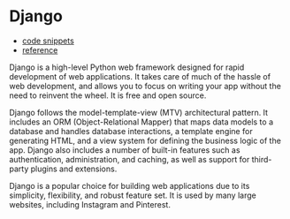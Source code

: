 # Django

- [code snippets](https://github.com/JakeAndTheRobot/python-tools/blob/main/django/cheat-sheet.py)
- [reference](https://github.com/JakeAndTheRobot/python-tools/blob/main/django/reference.md)

Django is a high-level Python web framework designed for rapid development of web applications. It takes care of much of the hassle of web development, and allows you to focus on writing your app without the need to reinvent the wheel. It is free and open source.

Django follows the model-template-view (MTV) architectural pattern. It includes an ORM (Object-Relational Mapper) that maps data models to a database and handles database interactions, a template engine for generating HTML, and a view system for defining the business logic of the app. Django also includes a number of built-in features such as authentication, administration, and caching, as well as support for third-party plugins and extensions.

Django is a popular choice for building web applications due to its simplicity, flexibility, and robust feature set. It is used by many large websites, including Instagram and Pinterest.
